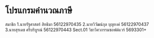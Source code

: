 # โปรแกรมคำนวณภาษี
สมาชิก
1.นายรัฐศาสตร์  สิทธิมา  56122970435
2.นายวิวัฒน์กุล  บุญยงค์  56122970437
3.นายสุรเดช  ศรีบริบูรณ์  56122970443
Sect.01
วิชาวิศวกรรมซอฟต์แวร์ 5693301+
